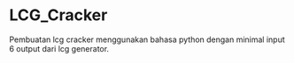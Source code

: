# LCG_Cracker

Pembuatan lcg cracker menggunakan bahasa python dengan minimal input 6 output dari lcg generator.
